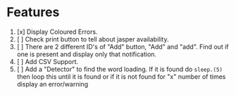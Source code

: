 # Features

1. [x] Display Coloured Errors.
2. [ ] Check print button to tell about jasper availability.
3. [ ] There are 2 different ID's of "Add" button, "Add" and "add". Find out if one is present and display only that notification.
4. [ ] Add CSV Support.
5. [ ] Add a "Detector" to find the word loading. If it is found do `sleep.(5)` then loop this until it is found or if it is not found for "x" number of times display an error/warning

